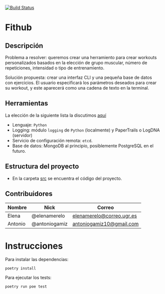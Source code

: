 [![Build Status](https://travis-ci.com/fitplusplus/fithub.svg?branch=master)](https://travis-ci.com/fitplusplus/fithub)

# Fithub

## Descripción

Problema a resolver: queremos crear una herramiento para crear workouts personalizados basados en la elección de grupo muscular, número de repeticiones, intensidad o tipo de entrenamiento.

Solución propuesta: crear una interfaz CLI y una pequeña base de datos con ejercicios. El usuario especificará los parámetros deseados para crear su workout, y este aparecerá como una cadena de texto en la terminal.

## Herramientas

La elección de la siguiente lista la discutimos [aquí](https://github.com/fitplusplus/fithub/issues/7)

- Lenguaje: `Python`
- Logging: módulo `logging` de `Python` (localmente) y PaperTrails o LogDNA (servidor)
- Servicio de configuración remota: `etcd`.
- Base de datos: MongoDB al principio, posiblemente PostgreSQL en el futuro.

## Estructura del proyecto

- En la carpeta [src](src/) se encuentra el código del proyecto.

## Contribuidores

| Nombre  | Nick          | Correo                    |
| ------- | ------------- | ------------------------- |
| Elena   | @elenamerelo  | elenamerelo@correo.ugr.es |
| Antonio | @antoniogamiz | antoniogamiz10@gmail.com  |

# Instrucciones

Para instalar las dependencias:

	poetry install

Para ejecutar los tests:

	poetry run poe test

